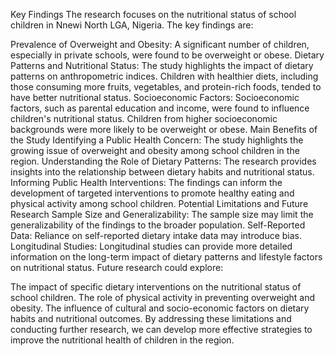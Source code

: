 Key Findings
The research focuses on the nutritional status of school children in Nnewi North LGA, Nigeria. The key findings are:

Prevalence of Overweight and Obesity: A significant number of children, especially in private schools, were found to be overweight or obese.
Dietary Patterns and Nutritional Status: The study highlights the impact of dietary patterns on anthropometric indices. Children with healthier diets, including those consuming more fruits, vegetables, and protein-rich foods, tended to have better nutritional status.
Socioeconomic Factors: Socioeconomic factors, such as parental education and income, were found to influence children's nutritional status. Children from higher socioeconomic backgrounds were more likely to be overweight or obese.
Main Benefits of the Study
Identifying a Public Health Concern: The study highlights the growing issue of overweight and obesity among school children in the region.
Understanding the Role of Dietary Patterns: The research provides insights into the relationship between dietary habits and nutritional status.
Informing Public Health Interventions: The findings can inform the development of targeted interventions to promote healthy eating and physical activity among school children.
Potential Limitations and Future Research
Sample Size and Generalizability: The sample size may limit the generalizability of the findings to the broader population.
Self-Reported Data: Reliance on self-reported dietary intake data may introduce bias.
Longitudinal Studies: Longitudinal studies can provide more detailed information on the long-term impact of dietary patterns and lifestyle factors on nutritional status.
Future research could explore:

The impact of specific dietary interventions on the nutritional status of school children.
The role of physical activity in preventing overweight and obesity.
The influence of cultural and socio-economic factors on dietary habits and nutritional outcomes.
By addressing these limitations and conducting further research, we can develop more effective strategies to improve the nutritional health of children in the region.
